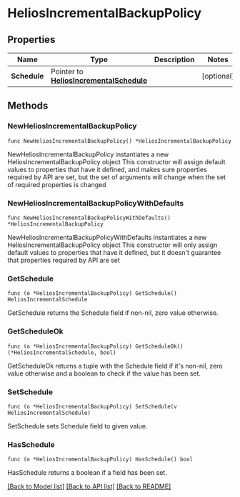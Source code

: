 # HeliosIncrementalBackupPolicy

## Properties

Name | Type | Description | Notes
------------ | ------------- | ------------- | -------------
**Schedule** | Pointer to [**HeliosIncrementalSchedule**](HeliosIncrementalSchedule.md) |  | [optional] 

## Methods

### NewHeliosIncrementalBackupPolicy

`func NewHeliosIncrementalBackupPolicy() *HeliosIncrementalBackupPolicy`

NewHeliosIncrementalBackupPolicy instantiates a new HeliosIncrementalBackupPolicy object
This constructor will assign default values to properties that have it defined,
and makes sure properties required by API are set, but the set of arguments
will change when the set of required properties is changed

### NewHeliosIncrementalBackupPolicyWithDefaults

`func NewHeliosIncrementalBackupPolicyWithDefaults() *HeliosIncrementalBackupPolicy`

NewHeliosIncrementalBackupPolicyWithDefaults instantiates a new HeliosIncrementalBackupPolicy object
This constructor will only assign default values to properties that have it defined,
but it doesn't guarantee that properties required by API are set

### GetSchedule

`func (o *HeliosIncrementalBackupPolicy) GetSchedule() HeliosIncrementalSchedule`

GetSchedule returns the Schedule field if non-nil, zero value otherwise.

### GetScheduleOk

`func (o *HeliosIncrementalBackupPolicy) GetScheduleOk() (*HeliosIncrementalSchedule, bool)`

GetScheduleOk returns a tuple with the Schedule field if it's non-nil, zero value otherwise
and a boolean to check if the value has been set.

### SetSchedule

`func (o *HeliosIncrementalBackupPolicy) SetSchedule(v HeliosIncrementalSchedule)`

SetSchedule sets Schedule field to given value.

### HasSchedule

`func (o *HeliosIncrementalBackupPolicy) HasSchedule() bool`

HasSchedule returns a boolean if a field has been set.


[[Back to Model list]](../README.md#documentation-for-models) [[Back to API list]](../README.md#documentation-for-api-endpoints) [[Back to README]](../README.md)


